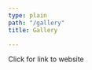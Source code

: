 ```yaml
---
type: plain
path: "/gallery"
title: Gallery

---
```

<div class="row">

<div class="col-md-4>

<p></p>

</div>

<p>If you want to see more pictures: <a href="https://www.facebook.com/internationallyonmun">Click for link to website</a></p>

</div>